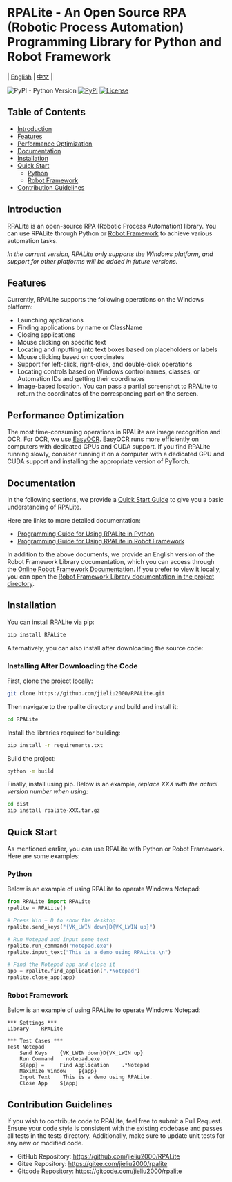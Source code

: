 # RPALite - An Open Source RPA (Robotic Process Automation) Programming Library for Python and Robot Framework

| [English](README.md) | [中文](README-zh.md) |

![PyPI - Python Version](https://img.shields.io/pypi/pyversions/RPALite) 
[![PyPI](https://img.shields.io/pypi/v/RPALite?color=blue&label=PyPI%20Package)](https://pypi.org/project/RPALite/)
[![License](https://img.shields.io/github/license/jieliu2000/RPALite)](https://github.com/jieliu2000/RPALite/blob/main/LICENSE)

## Table of Contents

* [Introduction](#introduction)
* [Features](#features)
* [Performance Optimization](#performance-optimization)
* [Documentation](#documentation)
* [Installation](#installation)
* [Quick Start](#quick-start)
    * [Python](#python)
    * [Robot Framework](#robot-framework)
* [Contribution Guidelines](#contribution-guidelines)

## Introduction

RPALite is an open-source RPA (Robotic Process Automation) library. You can use RPALite through Python or [Robot Framework](https://robotframework.org/) to achieve various automation tasks.

_In the current version, RPALite only supports the Windows platform, and support for other platforms will be added in future versions._

## Features

Currently, RPALite supports the following operations on the Windows platform:

- Launching applications
- Finding applications by name or ClassName
- Closing applications
- Mouse clicking on specific text
- Locating and inputting into text boxes based on placeholders or labels
- Mouse clicking based on coordinates
- Support for left-click, right-click, and double-click operations
- Locating controls based on Windows control names, classes, or Automation IDs and getting their coordinates
- Image-based location. You can pass a partial screenshot to RPALite to return the coordinates of the corresponding part on the screen.

## Performance Optimization

The most time-consuming operations in RPALite are image recognition and OCR. For OCR, we use [EasyOCR](https://github.com/JaidedAI/EasyOCR). EasyOCR runs more efficiently on computers with dedicated GPUs and CUDA support. If you find RPALite running slowly, consider running it on a computer with a dedicated GPU and CUDA support and installing the appropriate version of PyTorch.

## Documentation
In the following sections, we provide a [Quick Start Guide](#quick-start) to give you a basic understanding of RPALite.

Here are links to more detailed documentation:

- [Programming Guide for Using RPALite in Python](docs/en/python/guide.md)
- [Programming Guide for Using RPALite in Robot Framework](docs/en/robot/guide.md)

In addition to the above documents, we provide an English version of the Robot Framework Library documentation, which you can access through the [Online Robot Framework Documentation](https://jieliu2000.github.io/RPALite/docs/en/robot/RPALite.html). If you prefer to view it locally, you can open the [Robot Framework Library documentation in the project directory](docs/en/robot/RPALite.html).

## Installation

You can install RPALite via pip:

```bash
pip install RPALite
```

Alternatively, you can also install after downloading the source code:

### Installing After Downloading the Code

First, clone the project locally:

```bash
git clone https://github.com/jieliu2000/RPALite.git
```

Then navigate to the rpalite directory and build and install it:

```bash
cd RPALite
```

Install the libraries required for building:

```bash
pip install -r requirements.txt
```

Build the project:

```bash
python -m build
```

Finally, install using pip. Below is an example, *replace XXX with the actual version number when using*:

```bash
cd dist
pip install rpalite-XXX.tar.gz
```

## Quick Start

As mentioned earlier, you can use RPALite with Python or Robot Framework. Here are some examples:

### Python

Below is an example of using RPALite to operate Windows Notepad:

```python
from RPALite import RPALite
rpalite = RPALite()

# Press Win + D to show the desktop
rpalite.send_keys("{VK_LWIN down}D{VK_LWIN up}")

# Run Notepad and input some text
rpalite.run_command("notepad.exe")
rpalite.input_text("This is a demo using RPALite.\n")

# Find the Notepad app and close it
app = rpalite.find_application(".*Notepad")
rpalite.close_app(app)
```

### Robot Framework

Below is an example of using RPALite to operate Windows Notepad:

```robotframework
*** Settings ***
Library    RPALite

*** Test Cases ***
Test Notepad
    Send Keys    {VK_LWIN down}D{VK_LWIN up}
    Run Command    notepad.exe
    ${app} =     Find Application    .*Notepad
    Maximize Window    ${app}
    Input Text    This is a demo using RPALite.
    Close App    ${app}
```

## Contribution Guidelines

If you wish to contribute code to RPALite, feel free to submit a Pull Request. Ensure your code style is consistent with the existing codebase and passes all tests in the tests directory. Additionally, make sure to update unit tests for any new or modified code.

- GitHub Repository: https://github.com/jieliu2000/RPALite
- Gitee Repository: https://gitee.com/jieliu2000/rpalite
- Gitcode Repository: https://gitcode.com/jieliu2000/rpalite